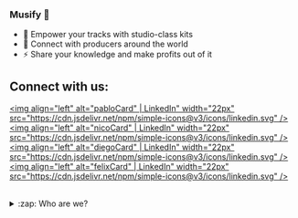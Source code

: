 ### Musify 🎵

- 🔭 Empower your tracks with studio-class kits
- 🌱 Connect with producers around the world
- ⚡ Share your knowledge and make profits out of it

## Connect with us:

[<img align="left" alt="pabloCard" | LinkedIn" width="22px" src="https://cdn.jsdelivr.net/npm/simple-icons@v3/icons/linkedin.svg" />][linkedinpablo]
[<img align="left" alt="nicoCard" | LinkedIn" width="22px" src="https://cdn.jsdelivr.net/npm/simple-icons@v3/icons/linkedin.svg" />][linkedinnico]
[<img align="left" alt="diegoCard" | LinkedIn" width="22px" src="https://cdn.jsdelivr.net/npm/simple-icons@v3/icons/linkedin.svg" />][linkedindiego]
[<img align="left" alt="felixCard" | LinkedIn" width="22px" src="https://cdn.jsdelivr.net/npm/simple-icons@v3/icons/linkedin.svg" />][linkedinfelix]

<br />

<details>
  <summary>:zap: Who are we?</summary>

TBD

</details>

[linkedinpablo]: https://linkedin.com/in/pablocappetta
[linkedinnico]: https://linkedin.com/in/nicolasignacioacu
[linkedindiego]: https://linkedin.com/
[linkedinfelix]: https://linkedin.com/
